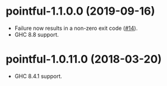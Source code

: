 # pointful-1.1.0.0 (2019-09-16)
* Failure now results in a non-zero exit code
  ([#14](https://github.com/23Skidoo/pointful/pull/14)).
* GHC 8.8 support.

# pointful-1.0.11.0 (2018-03-20)
* GHC 8.4.1 support.

